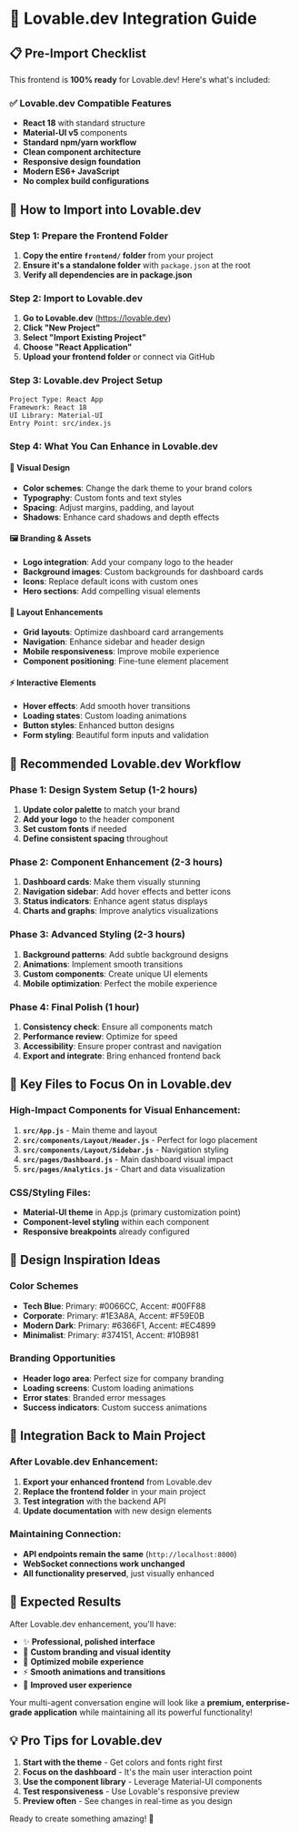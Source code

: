 # 🎨 Lovable.dev Integration Guide

## 📋 Pre-Import Checklist

This frontend is **100% ready** for Lovable.dev! Here's what's included:

### ✅ Lovable.dev Compatible Features
- **React 18** with standard structure
- **Material-UI v5** components
- **Standard npm/yarn workflow**
- **Clean component architecture**
- **Responsive design foundation**
- **Modern ES6+ JavaScript**
- **No complex build configurations**

## 🚀 How to Import into Lovable.dev

### Step 1: Prepare the Frontend Folder
1. **Copy the entire `frontend/` folder** from your project
2. **Ensure it's a standalone folder** with `package.json` at the root
3. **Verify all dependencies are in package.json**

### Step 2: Import to Lovable.dev
1. **Go to Lovable.dev** (https://lovable.dev)
2. **Click "New Project"**
3. **Select "Import Existing Project"**
4. **Choose "React Application"**
5. **Upload your frontend folder** or connect via GitHub

### Step 3: Lovable.dev Project Setup
```
Project Type: React App
Framework: React 18
UI Library: Material-UI
Entry Point: src/index.js
```

### Step 4: What You Can Enhance in Lovable.dev

#### 🎨 Visual Design
- **Color schemes**: Change the dark theme to your brand colors
- **Typography**: Custom fonts and text styles
- **Spacing**: Adjust margins, padding, and layout
- **Shadows**: Enhance card shadows and depth effects

#### 🖼️ Branding & Assets
- **Logo integration**: Add your company logo to the header
- **Background images**: Custom backgrounds for dashboard cards
- **Icons**: Replace default icons with custom ones
- **Hero sections**: Add compelling visual elements

#### 📱 Layout Enhancements
- **Grid layouts**: Optimize dashboard card arrangements
- **Navigation**: Enhance sidebar and header design
- **Mobile responsiveness**: Improve mobile experience
- **Component positioning**: Fine-tune element placement

#### ⚡ Interactive Elements
- **Hover effects**: Add smooth hover transitions
- **Loading states**: Custom loading animations
- **Button styles**: Enhanced button designs
- **Form styling**: Beautiful form inputs and validation

## 🎯 Recommended Lovable.dev Workflow

### Phase 1: Design System Setup (1-2 hours)
1. **Update color palette** to match your brand
2. **Add your logo** to the header component
3. **Set custom fonts** if needed
4. **Define consistent spacing** throughout

### Phase 2: Component Enhancement (2-3 hours)
1. **Dashboard cards**: Make them visually stunning
2. **Navigation sidebar**: Add hover effects and better icons
3. **Status indicators**: Enhance agent status displays
4. **Charts and graphs**: Improve analytics visualizations

### Phase 3: Advanced Styling (2-3 hours)
1. **Background patterns**: Add subtle background designs
2. **Animations**: Implement smooth transitions
3. **Custom components**: Create unique UI elements
4. **Mobile optimization**: Perfect the mobile experience

### Phase 4: Final Polish (1 hour)
1. **Consistency check**: Ensure all components match
2. **Performance review**: Optimize for speed
3. **Accessibility**: Ensure proper contrast and navigation
4. **Export and integrate**: Bring enhanced frontend back

## 📁 Key Files to Focus On in Lovable.dev

### High-Impact Components for Visual Enhancement:
1. **`src/App.js`** - Main theme and layout
2. **`src/components/Layout/Header.js`** - Perfect for logo placement
3. **`src/components/Layout/Sidebar.js`** - Navigation styling
4. **`src/pages/Dashboard.js`** - Main dashboard visual impact
5. **`src/pages/Analytics.js`** - Chart and data visualization

### CSS/Styling Files:
- **Material-UI theme** in App.js (primary customization point)
- **Component-level styling** within each component
- **Responsive breakpoints** already configured

## 🎨 Design Inspiration Ideas

### Color Schemes
- **Tech Blue**: Primary: #0066CC, Accent: #00FF88
- **Corporate**: Primary: #1E3A8A, Accent: #F59E0B
- **Modern Dark**: Primary: #6366F1, Accent: #EC4899
- **Minimalist**: Primary: #374151, Accent: #10B981

### Branding Opportunities
- **Header logo area**: Perfect size for company branding
- **Loading screens**: Custom loading animations
- **Error states**: Branded error messages
- **Success indicators**: Custom success animations

## 🔄 Integration Back to Main Project

### After Lovable.dev Enhancement:
1. **Export your enhanced frontend** from Lovable.dev
2. **Replace the frontend folder** in your main project
3. **Test integration** with the backend API
4. **Update documentation** with new design elements

### Maintaining Connection:
- **API endpoints remain the same** (`http://localhost:8000`)
- **WebSocket connections work unchanged**
- **All functionality preserved**, just visually enhanced

## 🎉 Expected Results

After Lovable.dev enhancement, you'll have:
- ✨ **Professional, polished interface**
- 🎨 **Custom branding and visual identity**
- 📱 **Optimized mobile experience**
- ⚡ **Smooth animations and transitions**
- 🎯 **Improved user experience**

Your multi-agent conversation engine will look like a **premium, enterprise-grade application** while maintaining all its powerful functionality!

## 💡 Pro Tips for Lovable.dev

1. **Start with the theme** - Get colors and fonts right first
2. **Focus on the dashboard** - It's the main user interaction point
3. **Use the component library** - Leverage Material-UI components
4. **Test responsiveness** - Use Lovable's responsive preview
5. **Preview often** - See changes in real-time as you design

Ready to create something amazing! 🚀